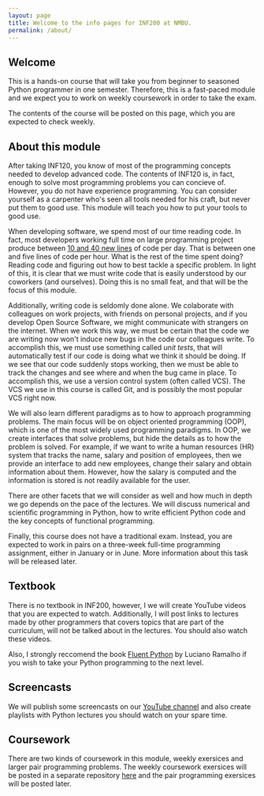 ```yaml
---
layout: page
title: Welcome to the info pages for INF200 at NMBU.
permalink: /about/
---
```


## Welcome
This is a hands-on course that will take you from beginner to seasoned Python
programmer in one semester. Therefore, this is a fast-paced module and we
expect you to work on weekly coursework in order to take the exam.

The contents of the course will be posted on this page, which you are expected
to check weekly. 

## About this module
After taking INF120, you know of most of the programming concepts needed to
develop advanced code. The contents of INF120 is, in fact, enough to solve
most programming problems you can concieve of. However, you do not have
experience programming. You can consider yourself as a carpenter who's seen
all tools needed for his craft, but never put them to good use. This module
will teach you how to put your tools to good use.

When developing software, we spend most of our time reading code. In fact,
most developers working full time on large programming project produce
between [10 and 40 new lines](https://successfulsoftware.net/2017/02/10/how-much-code-can-a-coder-code/)
of code per day. That is between one and five lines of code per hour. What
is the rest of the time spent doing? Reading code and figuring out how to
best tackle a specific problem. In light of this, it is clear that we must
write code that is easily understood by our coworkers (and ourselves). Doing
this is no small feat, and that will be the focus of this module.

Additionally, writing code is seldomly done alone. We colaborate with colleagues
on work projects, with friends on personal projects, and if you develop Open
Source Software, we might communicate with strangers on the internet. When we
work this way, we must be certain that the code we are writing now won't induce
new bugs in the code our colleagues write. To accomplish this, we must use 
something called *unit tests*, that will automatically test if our code is doing
what we think it should be doing. If we see that our code suddenly stops
working, then we must be able to track the changes and see where and when the
bug came in place. To accomplish this, we use a version control system (often
called VCS). The VCS we use in this course is called Git, and is possibly the
most popular VCS right now.

We will also learn different paradigms as to how to approach programming
problems. The main focus will be on object oriented programming (OOP), which
is one of the most widely used programming paradigms. In OOP, we create
interfaces that solve problems, but hide the details as to how the problem is
solved. For example, if we want to write a human resources (HR) system that
tracks the name, salary and position of employees, then we provide an interface
to add new employees, change their salary and obtain information about them. 
However, how the salary is computed and the information is stored is not
readily available for the user.

There are other facets that we will consider as well and how much in depth
we go depends on the pace of the lectures. We will discuss numerical and
scientific programming in Python, how to write efficient Python code and
the key concepts of functional programming.

Finally, this course does not have a traditional exam. Instead, you are expected
to work in pairs on a three-week full-time programming assignment, either in
January or in June. More information about this task will be released later.

## Textbook
There is no textbook in INF200, however, I we will create YouTube videos
that you are expected to watch. Additionally, I will post links to lectures
made by other programmers that covers topics that are part of the curriculum,
will not be talked about in the lectures. You should also watch these videos.

Also, I strongly reccomend the book
[Fluent Python](https://www.oreilly.com/library/view/fluent-python/9781491946237/)
by Luciano Ramalho if you wish to take your Python programming to the next
level.

## Screencasts
We will publish some screencasts on our [YouTube channel](https://www.youtube.com/channel/UC8XWLPrXyqHWKHzBMMRnWlw)
and also create playlists with Python lectures you should watch on your spare
time.

## Coursework
There are two kinds of coursework in this module, weekly exersices and
larger pair programming problems. The weekly coursework exersices will be
posted in a separate repository
[here](https://github.com/yngvem/INF200-2019-Exersices) and the pair
programming exersices will be posted later.
